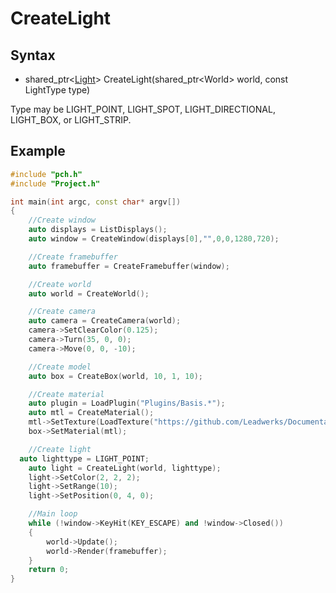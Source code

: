 # CreateLight #

## Syntax ##
- shared_ptr<[Light](CPP_Light.md)\> CreateLight(shared_ptr<World\> world, const LightType type)

Type may be LIGHT_POINT, LIGHT_SPOT, LIGHT_DIRECTIONAL, LIGHT_BOX, or LIGHT_STRIP.

## Example ##
```c++
#include "pch.h"
#include "Project.h"

int main(int argc, const char* argv[])
{
	//Create window
	auto displays = ListDisplays();
	auto window = CreateWindow(displays[0],"",0,0,1280,720);

	//Create framebuffer
	auto framebuffer = CreateFramebuffer(window);

	//Create world
	auto world = CreateWorld();

	//Create camera
	auto camera = CreateCamera(world);
	camera->SetClearColor(0.125);
	camera->Turn(35, 0, 0);
	camera->Move(0, 0, -10);

	//Create model
	auto box = CreateBox(world, 10, 1, 10);

	//Create material
	auto plugin = LoadPlugin("Plugins/Basis.*");
	auto mtl = CreateMaterial();
	mtl->SetTexture(LoadTexture("https://github.com/Leadwerks/Documentation/raw/master/Assets/Materials/Developer/default.basis"));
	box->SetMaterial(mtl);

	//Create light
  auto lighttype = LIGHT_POINT;
	auto light = CreateLight(world, lighttype);
	light->SetColor(2, 2, 2);
	light->SetRange(10);
	light->SetPosition(0, 4, 0);

	//Main loop
	while (!window->KeyHit(KEY_ESCAPE) and !window->Closed())
	{
		world->Update();
		world->Render(framebuffer);
	}
	return 0;
}
```
